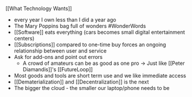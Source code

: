 [[What Technology Wants]]
- every year I own less than I did a year ago
- The Mary Poppins bag full of wonders #WonderWords
- [[Software]] eats everything (cars becomes small digital entertainment centers)
- [[Subscriptions]] compared to one-time buy forces an ongoing relationship between user and service
- Ask for add-ons and point out errors
	- A crowd of amateurs can be as good as one pro -> Just like [[Peter Diamandis]]'s [[FutureLoop]]
- Most goods and tools are short term use and we like immediate access
- [[Dematerialization]] and [[Decentralization]] is the next
- The bigger the cloud - the smaller our laptop/phone needs to be